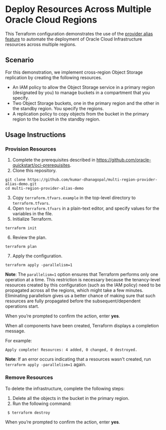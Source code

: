 # Deploy Resources Across Multiple Oracle Cloud Regions
This Terraform configuration demonstrates the use of the [provider alias feature](https://www.terraform.io/docs/configuration/providers.html#alias-multiple-provider-configurations) to automate the deployment of Oracle Cloud Infrastructure resources across multiple regions.
## Scenario
For this demonstration, we implement cross-region Object Storage replication by creating the following resources.
- An IAM policy to allow the Object Storage service in a primary region (designated by you) to manage buckets in a compartment that you specify.
- Two Object Storage buckets, one in the primary region and the other in the standby region. You specify the regions.
- A replication policy to copy objects from the bucket in the primary region to the bucket in the standby region.

## Usage Instructions
### Provision Resources
1. Complete the prerequisites described in https://github.com/oracle-quickstart/oci-prerequisites.
2. Clone this repository.
  ```
  git clone https://github.com/kumar-dhanagopal/multi-region-provider-alias-demo.git
  cd multi-region-provider-alias-demo
  ```
3. Copy `terraform.tfvars.example` in the top-level directory to `terraform.tfvars`.
4. Open `terraform.tfvars` in a plain-text editor, and specify values for the variables in the file.
5. Initialize Terraform.
  ```
  terraform init
  ```
6. Review the plan.
  ```
  terraform plan
  ```
7. Apply the configuration.
  ```
  terraform apply -parallelism=1
  ```
  **Note**: The `parallelism=1` option ensures that Terraform performs only one operation at a time. This restriction is necessary because the tenancy-level resources created by this configuration (such as the IAM policy) need to be propagated across all the regions, which might take a few minutes. Eliminating parallelism gives us a better chance of making sure that such resources are fully propagated before the subsequent/dependent operations start.
  
  When you’re prompted to confirm the action, enter **yes**.
  
  When all components have been created, Terraform displays a completion message. 
  
  For example:
  ```
  Apply complete! Resources: 4 added, 0 changed, 0 destroyed.
  ```
  
  **Note**: If an error occurs indicating that a resources wasn't created, run `terraform apply -parallelism=1` again.

### Remove Resources
To delete the infrastructure, complete the following steps:
1. Delete all the objects in the bucket in the primary region.
2. Run the following command:
 ```
  $ terraform destroy
  ```
When you’re prompted to confirm the action, enter **yes**.
